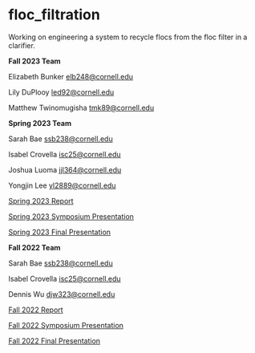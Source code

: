 # floc_filtration

Working on engineering a system to recycle flocs from the floc filter in a clarifier. 

**Fall 2023 Team**

Elizabeth Bunker elb248@cornell.edu

Lily DuPlooy led92@cornell.edu

Matthew Twinomugisha tmk89@cornell.edu

**Spring 2023 Team**

Sarah Bae ssb238@cornell.edu

Isabel Crovella isc25@cornell.edu

Joshua Luoma jjl364@cornell.edu

Yongjin Lee yl2889@cornell.edu

[Spring 2023 Report](https://docs.google.com/document/d/e/2PACX-1vQbe2d_udAdqcTTwb2c1bnL89Y_lcu1RAd85CHS2NUu2maOM9dGpqckxaOjxDAB1RUZtuy3VeS9mt8j/pub)

[Spring 2023 Symposium Presentation](https://docs.google.com/presentation/d/e/2PACX-1vR66umxP-wrbdqrUel3P0ml12ynTAjBu_Cu5VTH388ZH5-6KoVlf7WFYTRPFP7QYelpY5Bwwc91aipz/pub?start=false&loop=false&delayms=3000)

[Spring 2023 Final Presentation](https://docs.google.com/presentation/d/e/2PACX-1vTd3uvB5MjobSg4xqtFgfoRbHARmfy3ltfk17rKVa5weCPVzd9QDEBTFI6eeiDMt0XDdVFELl-J1mU_/pub?start=true&loop=true&delayms=5000)

**Fall 2022 Team**

Sarah Bae ssb238@cornell.edu

Isabel Crovella isc25@cornell.edu

Dennis Wu djw323@cornell.edu

[Fall 2022 Report](https://docs.google.com/document/d/e/2PACX-1vRjqUriUMM9oMXKQtTT6qh4h82vb-TMZ1fLXjzS1X0kZV6jVFVMMCyXUvos8VyxD4ggZNHVfGXz8k39/pub)

[Fall 2022 Symposium Presentation](https://docs.google.com/presentation/d/e/2PACX-1vTCGlapHM6T2Vl6PtFMonCpXlZItJqIQikQNQX_vd3ZDJmhmSlC9toiW0eusng5U8DVEiXo2JAixYS4/pub?start=false&loop=false&delayms=30000)

[Fall 2022 Final Presentation](https://docs.google.com/presentation/d/e/2PACX-1vQf8VkfrtjTlBFRLVr5xJITDW6JqJ_ssQMOVugLyz5QRk4MY0qvzuD1SGX39ZHCdgU6uXuURnLWzbap/pub?start=false&loop=false&delayms=3000)
